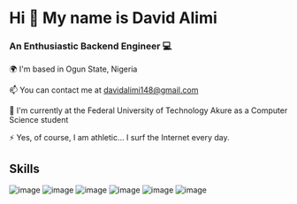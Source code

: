 # Hi 👋 My name is David Alimi

### An Enthusiastic Backend Engineer 💻 

🌍  I'm based in Ogun State, Nigeria

📫  You can contact me at davidalimi148@gmail.com

🚀  I'm currently at the Federal University of Technology Akure as a Computer Science student

⚡  Yes, of course, I am athletic… I surf the Internet every day.


## Skills
![image](https://www.flaticon.com/free-icon/python_3098090)
![image](https://user-images.githubusercontent.com/53340882/197392411-36c76acb-2aeb-4e0b-ab9f-75eaa65c8734.png)
![image](https://user-images.githubusercontent.com/53340882/197392433-e10c2e92-3711-4695-8e28-ee9f121f3c3e.png)
![image](https://user-images.githubusercontent.com/53340882/197392445-09421f2b-f27d-46f9-8372-02c6c01dd6a0.png)
![image](https://user-images.githubusercontent.com/53340882/197392456-5acb3279-3173-48ad-9f19-5182fcac94cb.png)
![image](https://user-images.githubusercontent.com/53340882/197392466-4b9378ca-95cf-4787-872d-ab93318d4201.png)





<!---
HelloSolo/HelloSolo is a ✨ special ✨ repository because its `README.md` (this file) appears on your GitHub profile.
You can click the Preview link to take a look at your changes.
--->
